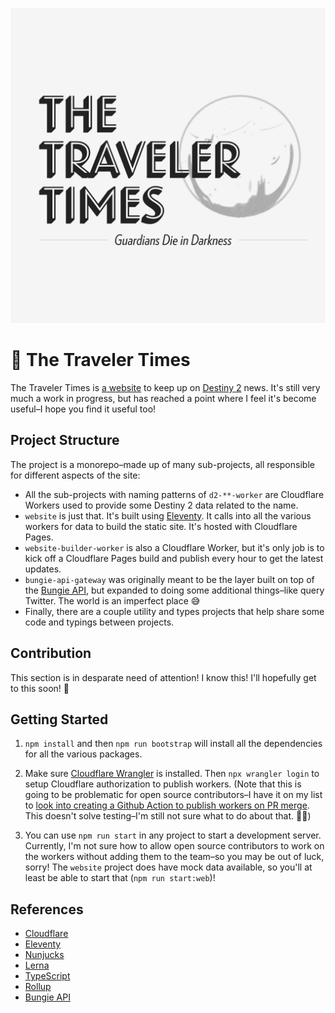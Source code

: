 ![The Traveler Times Logo](https://github.com/empatheticbot/the-traveler-times/blob/main/packages/website/assets/social-image.png?raw=true)

# 📰 The Traveler Times

The Traveler Times is [a website](https://thetraveler.news) to keep up on [Destiny 2](https://www.bungie.net/7/en/Destiny/) news. It's still very much a work in progress, but has reached a point where I feel it's become useful–I hope you find it useful too!

## Project Structure

The project is a monorepo–made up of many sub-projects, all responsible for different aspects of the site:

- All the sub-projects with naming patterns of `d2-**-worker` are Cloudflare Workers used to provide some Destiny 2 data related to the name.
- `website` is just that. It's built using [Eleventy](https://www.11ty.dev). It calls into all the various workers for data to build the static site. It's hosted with Cloudflare Pages.
- `website-builder-worker` is also a Cloudflare Worker, but it's only job is to kick off a Cloudflare Pages build and publish every hour to get the latest updates.
- `bungie-api-gateway` was originally meant to be the layer built on top of the [Bungie API](https://bungie-net.github.io/multi/index.html), but expanded to doing some additional things–like query Twitter. The world is an imperfect place 😅
- Finally, there are a couple utility and types projects that help share some code and typings between projects.

## Contribution

This section is in desparate need of attention! I know this! I'll hopefully get to this soon! 😬

## Getting Started

1. `npm install` and then `npm run bootstrap` will install all the dependencies for all the various packages.

2. Make sure [Cloudflare Wrangler](https://developers.cloudflare.com/workers/cli-wrangler/install-update) is installed. Then `npx wrangler login` to setup Cloudflare authorization to publish workers. (Note that this is going to be problematic for open source contributors–I have it on my list to [look into creating a Github Action to publish workers on PR merge](https://github.com/empatheticbot/the-traveler-times/issues/48). This doesn't solve testing–I'm still not sure what to do about that. 🤷‍♀️)

3. You can use `npm run start` in any project to start a development server. Currently, I'm not sure how to allow open source contributors to work on the workers without adding them to the team–so you may be out of luck, sorry! The `website` project does have mock data available, so you'll at least be able to start that (`npm run start:web`)!

## References

- [Cloudflare](https://www.cloudflare.com)
- [Eleventy](https://www.11ty.dev)
- [Nunjucks](https://mozilla.github.io/nunjucks/)
- [Lerna](https://lerna.js.org)
- [TypeScript](https://www.typescriptlang.org)
- [Rollup](https://www.rollupjs.org/guide/en/)
- [Bungie API](https://bungie-net.github.io/multi/index.html)
